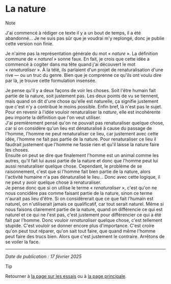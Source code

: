 # La nature

> [!NOTE]
> J'ai commencé à rédiger ce texte il y a un bout de temps, il a été abandonné… Je ne suis pas sûr que je voudrai m'y replongé, donc je publie cette version non finie.


Je n'aime pas la représentation générale du mot « *nature* ». La définition commune de « *naturel* » sonne faux. En fait, je crois que cette idée a commencé à cogiter dans ma tête quand j'ai découvert le mot « *renaturaliser* ». À la télé, ils parlaient d'un projet de renaturalisation d'une rive — ou un truc du genre. Bien que je comprenne ce qu'ils ont voulu dire par là, je trouve cette formulation insensée.

Je pense qu'il y a deux façons de voir les choses. Soit l'être humain fait partie de la nature, soit justement pas. Les deux points de vu se tiennent, mais quand on dit d'une chose qu'elle est naturelle, ça signifie justement que c'est n'y a contribué le moins possible. Enfin bref, là n'est pas le sujet. Pour en revenir à l'idée vouloir renaturaliser la *nature*, elle est incohérente peu importe la définition que l'on veut utiliser.  
J'ai premièrement pensé qu'on ne pouvait pas renaturaliser quelque chose, car si on considère qu'un lieu est dénaturalisé à cause du passage de l'homme, l'homme ne peut renaturaliser ce lieu, car justement avec cette idée, l'homme ne fait pas partie de la nature. Pour renaturaliser ce lieu il faudrait justement que l'homme ne fasse rien et qu'il laisse la nature faire les choses.  
Ensuite on peut se dire que finalement l'homme est un animal comme les autres, qu'il fait lui aussi partie de la nature et donc que l'homme peut lui aussi renaturaliser quelque chose. Cependant, le problème de se raisonnement, c'est que si l'homme fait bien partie de la nature, alors l'activité humaine n'a pas dénaturalisé le lieu… Donc avec cette logique, il ne peut y avoir quelque chose à renaturaliser.  
Je pense donc que si on utilise le terme « *renaturaliser* », c'est qu'on ne nous concidère pas comme faisant partie de la nature, sinon ce terme n'aurait pas lieu d'être. Si on considèrerait que ce que fait l'humain est naturel, on n'utiliserait jamais ce qualificatif, car tout serait naturel. Même si nous faisons clairement partie de la nature, quand on différencie ce qui est naturel et ce qui ne l'est pas, c'est justement pour différencier ce qui a été fait par l'homme. Donc vouloir *renaturaliser* quelque chose, c'est tellement stupide. C'est vouloir se donner encore plus d'importance. C'est croire qu'on peut tout réparer, qu'on sait tout faire, que quand même l'homme peut faire des trucs bien. Alors que c'est justement le contraire. Arrêtons de se voiler la face.


---

*Date de publication : 17 février 2025*

> [!TIP]  
> Retourner à [la page sur les essais](README.md) ou à [la page principale](https://github.com/peche-public/.github/blob/main/profile/README.md).